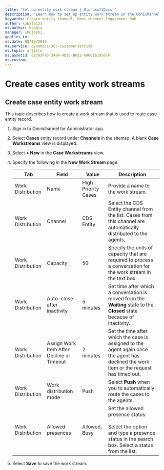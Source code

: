 ```yaml
---	
title: "Set up entity work stream | MicrosoftDocs "	
description: "Learn how to set up entity work stream in the Omnichannel for Customer Service"	
keywords: Create entity channel; Omni-channel Engagement Hub	
author: kabala123	
ms.author: kabala	
manager: shujoshi	
applies_to: 	
ms.date: 08/16/2019
ms.service: dynamics-365-customerservice	
ms.topic: article	
ms.assetid: 62703F93-3484-4D3E-B682-A9601619567F	
ms.custom: 	
---	
```


# Create cases entity work streams

## Create case entity work stream

This topic describes how to create a work stream that is used to route case entity record.

1. Sign in to Omnichannel for Administrator app.

2. Select **Cases** entity record under **Channels** in the sitemap. A blank **Case Workstreams** view is displayed.

3. Select **+ New** in the **Case Workstreams** view.

4. Specify the following in the **New Work Stream** page.

    | Tab | Field | Value | Description | 
    |---------------------|-----------------------------|--------------------------------|-------------------------------------------------|
    | Work Distribution | Name | High Priority Cases | Provide a name to the work stream. |
    | Work Distribution | Channel | CDS Entity | Select the CDS Entity channel from the list. Cases from this channel are automatically distributed to the agents. |
    | Work Distribution | Capacity | 50 |Specify the units of capacity that are required to process a conversation for the work stream in the text box. |
    | Work Distribution | Auto-close after inactivity | 5 minutes | Set time after which a conversation is moved from the **Waiting** state to the **Closed** state because of inactivity.  |
    | Work Distribution | Assign Work Item After Decline or Timeout | 2 minutes | Set the time after which the case is assigned to the agent again once the agent has declined the work item or the request has timed out.  |
    | Work Distribution | Work distribution mode | Push | Select **Push** when you to automatically route the cases to the agents. |
    | Work Distribution | Allowed presences | Allowed, Busy | Set the allowed presence status <br><br> Select the option and type a presence status in the search box. Select a status from the list. |

4. Select **Save** to save the work stream.